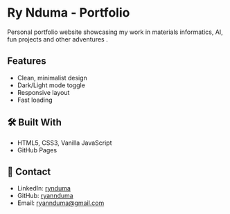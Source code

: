 # Ry Nduma - Portfolio

Personal portfolio website showcasing my work in materials informatics, AI, fun projects and other adventures .

## Features
- Clean, minimalist design
- Dark/Light mode toggle
- Responsive layout
- Fast loading

## 🛠 Built With
- HTML5, CSS3, Vanilla JavaScript
- GitHub Pages

## 📧 Contact
- LinkedIn: [rynduma](https://linkedin.com/in/rynduma)
- GitHub: [ryannduma](https://github.com/ryannduma)
- Email: ryannduma@gmail.com
